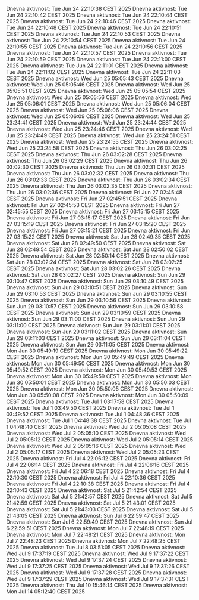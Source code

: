 Dnevna aktivnost: Tue Jun 24 22:10:38 CEST 2025
Dnevna aktivnost: Tue Jun 24 22:10:42 CEST 2025
Dnevna aktivnost: Tue Jun 24 22:10:44 CEST 2025
Dnevna aktivnost: Tue Jun 24 22:10:46 CEST 2025
Dnevna aktivnost: Tue Jun 24 22:10:48 CEST 2025
Dnevna aktivnost: Tue Jun 24 22:10:51 CEST 2025
Dnevna aktivnost: Tue Jun 24 22:10:53 CEST 2025
Dnevna aktivnost: Tue Jun 24 22:10:54 CEST 2025
Dnevna aktivnost: Tue Jun 24 22:10:55 CEST 2025
Dnevna aktivnost: Tue Jun 24 22:10:56 CEST 2025
Dnevna aktivnost: Tue Jun 24 22:10:57 CEST 2025
Dnevna aktivnost: Tue Jun 24 22:10:59 CEST 2025
Dnevna aktivnost: Tue Jun 24 22:11:00 CEST 2025
Dnevna aktivnost: Tue Jun 24 22:11:01 CEST 2025
Dnevna aktivnost: Tue Jun 24 22:11:02 CEST 2025
Dnevna aktivnost: Tue Jun 24 22:11:03 CEST 2025
Dnevna aktivnost: Wed Jun 25 05:05:43 CEST 2025
Dnevna aktivnost: Wed Jun 25 05:05:46 CEST 2025
Dnevna aktivnost: Wed Jun 25 05:05:51 CEST 2025
Dnevna aktivnost: Wed Jun 25 05:05:54 CEST 2025
Dnevna aktivnost: Wed Jun 25 05:05:56 CEST 2025
Dnevna aktivnost: Wed Jun 25 05:06:01 CEST 2025
Dnevna aktivnost: Wed Jun 25 05:06:04 CEST 2025
Dnevna aktivnost: Wed Jun 25 05:06:06 CEST 2025
Dnevna aktivnost: Wed Jun 25 05:06:09 CEST 2025
Dnevna aktivnost: Wed Jun 25 23:24:41 CEST 2025
Dnevna aktivnost: Wed Jun 25 23:24:44 CEST 2025
Dnevna aktivnost: Wed Jun 25 23:24:46 CEST 2025
Dnevna aktivnost: Wed Jun 25 23:24:49 CEST 2025
Dnevna aktivnost: Wed Jun 25 23:24:51 CEST 2025
Dnevna aktivnost: Wed Jun 25 23:24:55 CEST 2025
Dnevna aktivnost: Wed Jun 25 23:24:58 CEST 2025
Dnevna aktivnost: Thu Jun 26 03:02:25 CEST 2025
Dnevna aktivnost: Thu Jun 26 03:02:28 CEST 2025
Dnevna aktivnost: Thu Jun 26 03:02:29 CEST 2025
Dnevna aktivnost: Thu Jun 26 03:02:30 CEST 2025
Dnevna aktivnost: Thu Jun 26 03:02:31 CEST 2025
Dnevna aktivnost: Thu Jun 26 03:02:32 CEST 2025
Dnevna aktivnost: Thu Jun 26 03:02:33 CEST 2025
Dnevna aktivnost: Thu Jun 26 03:02:34 CEST 2025
Dnevna aktivnost: Thu Jun 26 03:02:35 CEST 2025
Dnevna aktivnost: Thu Jun 26 03:02:36 CEST 2025
Dnevna aktivnost: Fri Jun 27 02:45:48 CEST 2025
Dnevna aktivnost: Fri Jun 27 02:45:51 CEST 2025
Dnevna aktivnost: Fri Jun 27 02:45:53 CEST 2025
Dnevna aktivnost: Fri Jun 27 02:45:55 CEST 2025
Dnevna aktivnost: Fri Jun 27 03:15:15 CEST 2025
Dnevna aktivnost: Fri Jun 27 03:15:17 CEST 2025
Dnevna aktivnost: Fri Jun 27 03:15:19 CEST 2025
Dnevna aktivnost: Fri Jun 27 03:15:20 CEST 2025
Dnevna aktivnost: Fri Jun 27 03:15:21 CEST 2025
Dnevna aktivnost: Fri Jun 27 03:15:22 CEST 2025
Dnevna aktivnost: Sat Jun 28 02:49:35 CEST 2025
Dnevna aktivnost: Sat Jun 28 02:49:50 CEST 2025
Dnevna aktivnost: Sat Jun 28 02:49:54 CEST 2025
Dnevna aktivnost: Sat Jun 28 02:50:02 CEST 2025
Dnevna aktivnost: Sat Jun 28 02:50:14 CEST 2025
Dnevna aktivnost: Sat Jun 28 03:02:24 CEST 2025
Dnevna aktivnost: Sat Jun 28 03:02:25 CEST 2025
Dnevna aktivnost: Sat Jun 28 03:02:26 CEST 2025
Dnevna aktivnost: Sat Jun 28 03:02:27 CEST 2025
Dnevna aktivnost: Sun Jun 29 03:10:47 CEST 2025
Dnevna aktivnost: Sun Jun 29 03:10:49 CEST 2025
Dnevna aktivnost: Sun Jun 29 03:10:51 CEST 2025
Dnevna aktivnost: Sun Jun 29 03:10:53 CEST 2025
Dnevna aktivnost: Sun Jun 29 03:10:55 CEST 2025
Dnevna aktivnost: Sun Jun 29 03:10:56 CEST 2025
Dnevna aktivnost: Sun Jun 29 03:10:57 CEST 2025
Dnevna aktivnost: Sun Jun 29 03:10:58 CEST 2025
Dnevna aktivnost: Sun Jun 29 03:10:59 CEST 2025
Dnevna aktivnost: Sun Jun 29 03:11:00 CEST 2025
Dnevna aktivnost: Sun Jun 29 03:11:00 CEST 2025
Dnevna aktivnost: Sun Jun 29 03:11:01 CEST 2025
Dnevna aktivnost: Sun Jun 29 03:11:02 CEST 2025
Dnevna aktivnost: Sun Jun 29 03:11:03 CEST 2025
Dnevna aktivnost: Sun Jun 29 03:11:04 CEST 2025
Dnevna aktivnost: Sun Jun 29 03:11:05 CEST 2025
Dnevna aktivnost: Mon Jun 30 05:49:19 CEST 2025
Dnevna aktivnost: Mon Jun 30 05:49:22 CEST 2025
Dnevna aktivnost: Mon Jun 30 05:49:49 CEST 2025
Dnevna aktivnost: Mon Jun 30 05:49:50 CEST 2025
Dnevna aktivnost: Mon Jun 30 05:49:52 CEST 2025
Dnevna aktivnost: Mon Jun 30 05:49:53 CEST 2025
Dnevna aktivnost: Mon Jun 30 05:49:59 CEST 2025
Dnevna aktivnost: Mon Jun 30 05:50:01 CEST 2025
Dnevna aktivnost: Mon Jun 30 05:50:03 CEST 2025
Dnevna aktivnost: Mon Jun 30 05:50:05 CEST 2025
Dnevna aktivnost: Mon Jun 30 05:50:08 CEST 2025
Dnevna aktivnost: Mon Jun 30 05:50:09 CEST 2025
Dnevna aktivnost: Tue Jul  1 03:17:58 CEST 2025
Dnevna aktivnost: Tue Jul  1 03:49:50 CEST 2025
Dnevna aktivnost: Tue Jul  1 03:49:52 CEST 2025
Dnevna aktivnost: Tue Jul  1 04:48:36 CEST 2025
Dnevna aktivnost: Tue Jul  1 04:48:38 CEST 2025
Dnevna aktivnost: Tue Jul  1 04:48:40 CEST 2025
Dnevna aktivnost: Wed Jul  2 05:05:08 CEST 2025
Dnevna aktivnost: Wed Jul  2 05:05:10 CEST 2025
Dnevna aktivnost: Wed Jul  2 05:05:12 CEST 2025
Dnevna aktivnost: Wed Jul  2 05:05:14 CEST 2025
Dnevna aktivnost: Wed Jul  2 05:05:16 CEST 2025
Dnevna aktivnost: Wed Jul  2 05:05:17 CEST 2025
Dnevna aktivnost: Wed Jul  2 05:05:23 CEST 2025
Dnevna aktivnost: Fri Jul  4 22:06:12 CEST 2025
Dnevna aktivnost: Fri Jul  4 22:06:14 CEST 2025
Dnevna aktivnost: Fri Jul  4 22:06:16 CEST 2025
Dnevna aktivnost: Fri Jul  4 22:06:18 CEST 2025
Dnevna aktivnost: Fri Jul  4 22:10:30 CEST 2025
Dnevna aktivnost: Fri Jul  4 22:10:36 CEST 2025
Dnevna aktivnost: Fri Jul  4 22:10:38 CEST 2025
Dnevna aktivnost: Fri Jul  4 22:10:43 CEST 2025
Dnevna aktivnost: Sat Jul  5 21:42:54 CEST 2025
Dnevna aktivnost: Sat Jul  5 21:42:57 CEST 2025
Dnevna aktivnost: Sat Jul  5 21:42:59 CEST 2025
Dnevna aktivnost: Sat Jul  5 21:43:01 CEST 2025
Dnevna aktivnost: Sat Jul  5 21:43:03 CEST 2025
Dnevna aktivnost: Sat Jul  5 21:43:05 CEST 2025
Dnevna aktivnost: Sun Jul  6 22:59:47 CEST 2025
Dnevna aktivnost: Sun Jul  6 22:59:49 CEST 2025
Dnevna aktivnost: Sun Jul  6 22:59:51 CEST 2025
Dnevna aktivnost: Mon Jul  7 22:48:19 CEST 2025
Dnevna aktivnost: Mon Jul  7 22:48:21 CEST 2025
Dnevna aktivnost: Mon Jul  7 22:48:23 CEST 2025
Dnevna aktivnost: Mon Jul  7 22:48:25 CEST 2025
Dnevna aktivnost: Tue Jul  8 03:51:05 CEST 2025
Dnevna aktivnost: Wed Jul  9 17:37:19 CEST 2025
Dnevna aktivnost: Wed Jul  9 17:37:22 CEST 2025
Dnevna aktivnost: Wed Jul  9 17:37:24 CEST 2025
Dnevna aktivnost: Wed Jul  9 17:37:25 CEST 2025
Dnevna aktivnost: Wed Jul  9 17:37:26 CEST 2025
Dnevna aktivnost: Wed Jul  9 17:37:28 CEST 2025
Dnevna aktivnost: Wed Jul  9 17:37:29 CEST 2025
Dnevna aktivnost: Wed Jul  9 17:37:31 CEST 2025
Dnevna aktivnost: Thu Jul 10 15:46:14 CEST 2025
Dnevna aktivnost: Mon Jul 14 05:12:40 CEST 2025
